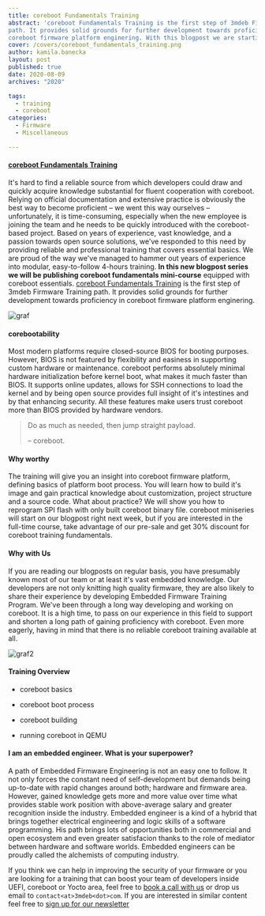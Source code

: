 ```yaml
---
title: coreboot Fundamentals Training
abstract: 'coreboot Fundamentals Training is the first step of 3mdeb Firmware Training
path. It provides solid grounds for further development towards proficiency in
coreboot firmware platform enginering. With this blogpost we are starting coreboot fundamentals mini-course.'
cover: /covers/coreboot_fundamentals_training.png
author: kamila.banecka
layout: post
published: true
date: 2020-08-09
archives: "2020"

tags:
  - training
  - coreboot
categories:
  - Firmware
  - Miscellaneous

---
```


#### [coreboot Fundamentals Training](https://training.3mdeb.com/courses/coreboot-fundamentals)

It's hard to find a reliable source from which developers could draw and quickly
acquire knowledge substantial for fluent cooperation with coreboot. Relying on
official documentation and extensive practice is obviously the best way to
become proficient – we went this way ourselves – unfortunately, it is
time-consuming, especially when the new employee is joining the team and he
needs to be quickly introduced with the coreboot-based project. Based on years
of experience, vast knowledge, and a passion towards open source solutions,
we've responded to this need by providing reliable and professional training
that covers essential basics. We are proud of the way we've managed to hammer
out years of experience into modular, easy-to-follow 4-hours training. **In this
new blogpost series we will be publishing coreboot fundamentals mini-course**
equipped with coreboot essentials.
[coreboot Fundamentals Training](https://training.3mdeb.com/courses/coreboot-fundamentals)
is the first step of 3mdeb Firmware Training path. It provides solid grounds for
further development towards proficiency in coreboot firmware platform
enginering.

![graf](/img/training_path.png)

#### corebootability

Most modern platforms require closed-source BIOS for booting purposes. However,
BIOS is not featured by flexibility and easiness in supporting custom hardware
or maintenance. coreboot performs absolutely minimal hardware initialization
before kernel boot, what makes it much faster than BIOS. It supports online
updates, allows for SSH connections to load the kernel and by being open source
provides full insight of it's intestines and by that enhancing security. All
these features make users trust coreboot more than BIOS provided by hardware
vendors.

> Do as much as needed, then jump straight payload.
>
> – coreboot.

#### Why worthy

The training will give you an insight into coreboot firmware platform, defining
basics of platform boot process. You will learn how to build it's image and gain
practical knowledge about customization, project structure and a source code.
What about practice? We will show you how to reprogram SPI flash with only built
coreboot binary file. coreboot miniseries will start on our blogpost right next
week, but if you are interested in the full-time course, take advantage of our
pre-sale and get 30% discount for coreboot training fundamentals.

#### Why with Us

If you are reading our blogposts on regular basis, you have presumably known
most of our team or at least it's vast embedded knowledge. Our developers are
not only knitting high quality firmware, they are also likely to share their
experience by developing Embedded Firmware Training Program. We've been through
a long way developing and working on coreboot. It is a high time, to pass on our
experience in this field to support and shorten a long path of gaining
proficiency with coreboot. Even more eagerly, having in mind that there is no
reliable coreboot training available at all.

![graf2](/img/program_tree.png)

#### Training Overview

- coreboot basics

- coreboot boot process

- coreboot building

- running coreboot in QEMU

#### I am an embedded engineer. What is your superpower?

A path of Embedded Firmware Engineering is not an easy one to follow. It not
only forces the constant need of self-development but demands being up-to-date
with rapid changes around both; hardware and firmware area. However, gained
knowledge gets more and more value over time what provides stable work position
with above-average salary and greater recognition inside the industry. Embedded
engineer is a kind of a hybrid that brings together electrical engineering and
logic skills of a software programming. His path brings lots of opportunities
both in commercial and open ecosystem and even greater satisfacion thanks to the
role of mediator between hardware and software worlds. Embedded engineers can be
proudly called the alchemists of computing industry.

If you think we can help in improving the security of your firmware or you are
looking for a training that can boost your team of developers inside UEFI,
coreboot or Yocto area, feel free to
[book a call with us](https://calendly.com/3mdeb/consulting-remote-meeting) or
drop us email to `contact<at>3mdeb<dot>com`. If you are interested in similar
content feel free to [sign up for our newsletter](https://newsletter.3mdeb.com/subscription/PW6XnCeK6)
